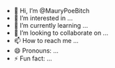 - 👋 Hi, I’m @MauryPoeBitch
- 👀 I’m interested in ...
- 🌱 I’m currently learning ...
- 💞️ I’m looking to collaborate on ...
- 📫 How to reach me ...
- 😄 Pronouns: ...
- ⚡ Fun fact: ...

<!---
MauryPoeBitch/MauryPoeBitch is a ✨ special ✨ repository because its `README.md` (this file) appears on your GitHub profile.
You can click the Preview link to take a look at your changes.
